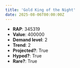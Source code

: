 ```yaml
---
title: 'Gold King of the Night'
date: 2025-08-06T00:00:00Z
---
```

- **RAP**: 345319
- **Value**: 400000
- **Demand level**: 2
- **Trend**: 2
- **Projected?**: True
- **Hyped?**: True
- **Rare?**: True
